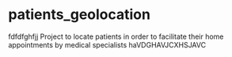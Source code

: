 # patients_geolocation
fdfdfghfjj
Project to locate patients in order to facilitate their home appointments by medical specialists
haVDGHAVJCXHSJAVC

